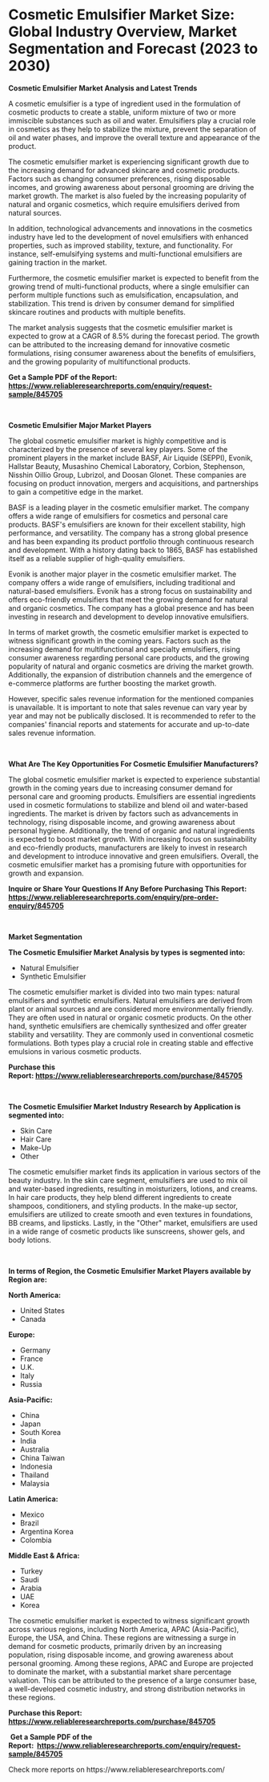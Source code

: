 <p><h1>Cosmetic Emulsifier Market Size: Global Industry Overview, Market Segmentation and Forecast (2023 to 2030)</h1></p><p><strong>Cosmetic Emulsifier Market Analysis and Latest Trends</strong></p>
<p><p>A cosmetic emulsifier is a type of ingredient used in the formulation of cosmetic products to create a stable, uniform mixture of two or more immiscible substances such as oil and water. Emulsifiers play a crucial role in cosmetics as they help to stabilize the mixture, prevent the separation of oil and water phases, and improve the overall texture and appearance of the product.</p><p>The cosmetic emulsifier market is experiencing significant growth due to the increasing demand for advanced skincare and cosmetic products. Factors such as changing consumer preferences, rising disposable incomes, and growing awareness about personal grooming are driving the market growth. The market is also fueled by the increasing popularity of natural and organic cosmetics, which require emulsifiers derived from natural sources.</p><p>In addition, technological advancements and innovations in the cosmetics industry have led to the development of novel emulsifiers with enhanced properties, such as improved stability, texture, and functionality. For instance, self-emulsifying systems and multi-functional emulsifiers are gaining traction in the market.</p><p>Furthermore, the cosmetic emulsifier market is expected to benefit from the growing trend of multi-functional products, where a single emulsifier can perform multiple functions such as emulsification, encapsulation, and stabilization. This trend is driven by consumer demand for simplified skincare routines and products with multiple benefits.</p><p>The market analysis suggests that the cosmetic emulsifier market is expected to grow at a CAGR of 8.5% during the forecast period. The growth can be attributed to the increasing demand for innovative cosmetic formulations, rising consumer awareness about the benefits of emulsifiers, and the growing popularity of multifunctional products.</p></p>
<p><strong>Get a Sample PDF of the Report:&nbsp; <a href="https://www.reliableresearchreports.com/enquiry/request-sample/845705">https://www.reliableresearchreports.com/enquiry/request-sample/845705</a></strong></p>
<p>&nbsp;</p>
<p><strong>Cosmetic Emulsifier Major Market Players</strong></p>
<p><p>The global cosmetic emulsifier market is highly competitive and is characterized by the presence of several key players. Some of the prominent players in the market include BASF, Air Liquide (SEPPI), Evonik, Hallstar Beauty, Musashino Chemical Laboratory, Corbion, Stephenson, Nisshin Oillio Group, Lubrizol, and Doosan Glonet. These companies are focusing on product innovation, mergers and acquisitions, and partnerships to gain a competitive edge in the market.</p><p>BASF is a leading player in the cosmetic emulsifier market. The company offers a wide range of emulsifiers for cosmetics and personal care products. BASF's emulsifiers are known for their excellent stability, high performance, and versatility. The company has a strong global presence and has been expanding its product portfolio through continuous research and development. With a history dating back to 1865, BASF has established itself as a reliable supplier of high-quality emulsifiers.</p><p>Evonik is another major player in the cosmetic emulsifier market. The company offers a wide range of emulsifiers, including traditional and natural-based emulsifiers. Evonik has a strong focus on sustainability and offers eco-friendly emulsifiers that meet the growing demand for natural and organic cosmetics. The company has a global presence and has been investing in research and development to develop innovative emulsifiers.</p><p>In terms of market growth, the cosmetic emulsifier market is expected to witness significant growth in the coming years. Factors such as the increasing demand for multifunctional and specialty emulsifiers, rising consumer awareness regarding personal care products, and the growing popularity of natural and organic cosmetics are driving the market growth. Additionally, the expansion of distribution channels and the emergence of e-commerce platforms are further boosting the market growth.</p><p>However, specific sales revenue information for the mentioned companies is unavailable. It is important to note that sales revenue can vary year by year and may not be publically disclosed. It is recommended to refer to the companies' financial reports and statements for accurate and up-to-date sales revenue information.</p></p>
<p>&nbsp;</p>
<p><strong>What Are The Key Opportunities For Cosmetic Emulsifier Manufacturers?</strong></p>
<p><p>The global cosmetic emulsifier market is expected to experience substantial growth in the coming years due to increasing consumer demand for personal care and grooming products. Emulsifiers are essential ingredients used in cosmetic formulations to stabilize and blend oil and water-based ingredients. The market is driven by factors such as advancements in technology, rising disposable income, and growing awareness about personal hygiene. Additionally, the trend of organic and natural ingredients is expected to boost market growth. With increasing focus on sustainability and eco-friendly products, manufacturers are likely to invest in research and development to introduce innovative and green emulsifiers. Overall, the cosmetic emulsifier market has a promising future with opportunities for growth and expansion.</p></p>
<p><strong>Inquire or Share Your Questions If Any Before Purchasing This Report: <a href="https://www.reliableresearchreports.com/enquiry/pre-order-enquiry/845705">https://www.reliableresearchreports.com/enquiry/pre-order-enquiry/845705</a></strong></p>
<p>&nbsp;</p>
<p><strong>Market Segmentation</strong></p>
<p><strong>The Cosmetic Emulsifier Market Analysis by types is segmented into:</strong></p>
<p><ul><li>Natural Emulsifier</li><li>Synthetic Emulsifier</li></ul></p>
<p><p>The cosmetic emulsifier market is divided into two main types: natural emulsifiers and synthetic emulsifiers. Natural emulsifiers are derived from plant or animal sources and are considered more environmentally friendly. They are often used in natural or organic cosmetic products. On the other hand, synthetic emulsifiers are chemically synthesized and offer greater stability and versatility. They are commonly used in conventional cosmetic formulations. Both types play a crucial role in creating stable and effective emulsions in various cosmetic products.</p></p>
<p><strong>Purchase this Report:&nbsp;<a href="https://www.reliableresearchreports.com/purchase/845705">https://www.reliableresearchreports.com/purchase/845705</a></strong></p>
<p>&nbsp;</p>
<p><strong>The Cosmetic Emulsifier Market Industry Research by Application is segmented into:</strong></p>
<p><ul><li>Skin Care</li><li>Hair Care</li><li>Make-Up</li><li>Other</li></ul></p>
<p><p>The cosmetic emulsifier market finds its application in various sectors of the beauty industry. In the skin care segment, emulsifiers are used to mix oil and water-based ingredients, resulting in moisturizers, lotions, and creams. In hair care products, they help blend different ingredients to create shampoos, conditioners, and styling products. In the make-up sector, emulsifiers are utilized to create smooth and even textures in foundations, BB creams, and lipsticks. Lastly, in the "Other" market, emulsifiers are used in a wide range of cosmetic products like sunscreens, shower gels, and body lotions.</p></p>
<p>&nbsp;</p>
<p><strong>In terms of Region, the Cosmetic Emulsifier Market Players available by Region are:</strong></p>
<p>
    <p> <strong> North America: </strong>
        <ul>
            <li>United States</li>
            <li>Canada</li>
        </ul>
        </p> 
    <p> <strong> Europe: </strong>
        <ul>
            <li>Germany</li>
            <li>France</li>
            <li>U.K.</li>
            <li>Italy</li>
            <li>Russia</li>
        </ul>
        </p> 
    <p> <strong> Asia-Pacific: </strong>
        <ul>
            <li>China</li>
            <li>Japan</li>
            <li>South Korea</li>
            <li>India</li>
            <li>Australia</li>
            <li>China Taiwan</li>
            <li>Indonesia</li>
            <li>Thailand</li>
            <li>Malaysia</li>
        </ul>
        </p> 
    <p> <strong> Latin America: </strong>
        <ul>
            <li>Mexico</li>
            <li>Brazil</li>
            <li>Argentina Korea</li>
            <li>Colombia</li>
        </ul>
        </p> 
    <p> <strong> Middle East & Africa: </strong>
        <ul>
            <li>Turkey</li>
            <li>Saudi</li>
            <li>Arabia</li>
            <li>UAE</li>
            <li>Korea</li>
        </ul>
    </p>
    </p>
<p><p>The cosmetic emulsifier market is expected to witness significant growth across various regions, including North America, APAC (Asia-Pacific), Europe, the USA, and China. These regions are witnessing a surge in demand for cosmetic products, primarily driven by an increasing population, rising disposable income, and growing awareness about personal grooming. Among these regions, APAC and Europe are projected to dominate the market, with a substantial market share percentage valuation. This can be attributed to the presence of a large consumer base, a well-developed cosmetic industry, and strong distribution networks in these regions.</p></p>
<p><strong>Purchase this Report: <a href="https://www.reliableresearchreports.com/purchase/845705">https://www.reliableresearchreports.com/purchase/845705</a></strong></p>
<p>&nbsp;<strong>Get a Sample PDF of the Report:&nbsp;&nbsp;<a href="https://www.reliableresearchreports.com/enquiry/request-sample/845705">https://www.reliableresearchreports.com/enquiry/request-sample/845705</a></strong></p>
<p><strong></strong></p>
<p>Check more reports on https://www.reliableresearchreports.com/</p>